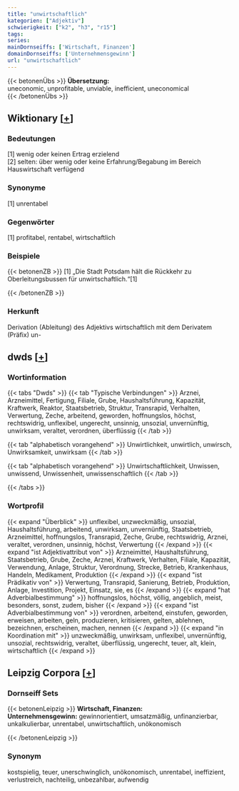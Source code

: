 ```yaml
---
title: "unwirtschaftlich"
kategorien: ["Adjektiv"]
schwierigkeit: ["k2", "h3", "r15"]
tags:
series:
mainDornseiffs: ['Wirtschaft, Finanzen']
domainDornseiffs: ['Unternehmensgewinn']
url: "unwirtschaftlich"
---
```


{{< betonenÜbs >}}
**Übersetzung:**  
uneconomic, unprofitable, unviable, inefficient, uneconomical  
{{< /betonenÜbs >}}

## Wiktionary [[+](https://de.wiktionary.org/wiki/unwirtschaftlich)]

### Bedeutungen
[1] wenig oder keinen Ertrag erzielend  
[2] selten: über wenig oder keine Erfahrung/Begabung im Bereich Hauswirtschaft verfügend  

### Synonyme
[1] unrentabel  

### Gegenwörter
[1] profitabel, rentabel, wirtschaftlich  

### Beispiele
{{< betonenZB >}}
[1] „Die Stadt Potsdam hält die Rückkehr zu Oberleitungsbussen für unwirtschaftlich.“[1]  

{{< /betonenZB >}}
### Herkunft
Derivation (Ableitung) des Adjektivs wirtschaftlich mit dem Derivatem (Präfix) un-  



## dwds [[+](https://www.dwds.de/wb/unwirtschaftlich)]

### Wortinformation
{{< tabs "Dwds" >}}
{{< tab "Typische Verbindungen" >}}
Arznei, Arzneimittel, Fertigung, Filiale, Grube, Haushaltsführung, Kapazität, Kraftwerk, Reaktor, Staatsbetrieb, Struktur, Transrapid, Verhalten, Verwertung, Zeche, arbeitend, geworden, hoffnungslos, höchst, rechtswidrig, unflexibel, ungerecht, unsinnig, unsozial, unvernünftig, unwirksam, veraltet, verordnen, überflüssig
{{< /tab >}}

{{< tab "alphabetisch vorangehend" >}}
Unwirtlichkeit, unwirtlich, unwirsch, Unwirksamkeit, unwirksam
{{< /tab >}}

{{< tab "alphabetisch vorangehend" >}}
Unwirtschaftlichkeit, Unwissen, unwissend, Unwissenheit, unwissenschaftlich
{{< /tab >}}

{{< /tabs >}}

### Wortprofil
{{< expand "Überblick" >}} unflexibel, unzweckmäßig, unsozial, Haushaltsführung, arbeitend, unwirksam, unvernünftig, Staatsbetrieb, Arzneimittel, hoffnungslos, Transrapid, Zeche, Grube, rechtswidrig, Arznei, veraltet, verordnen, unsinnig, höchst, Verwertung {{< /expand >}}
{{< expand "ist Adjektivattribut von" >}} Arzneimittel, Haushaltsführung, Staatsbetrieb, Grube, Zeche, Arznei, Kraftwerk, Verhalten, Filiale, Kapazität, Verwendung, Anlage, Struktur, Verordnung, Strecke, Betrieb, Krankenhaus, Handeln, Medikament, Produktion {{< /expand >}}
{{< expand "ist Prädikativ von" >}} Verwertung, Transrapid, Sanierung, Betrieb, Produktion, Anlage, Investition, Projekt, Einsatz, sie, es {{< /expand >}}
{{< expand "hat Adverbialbestimmung" >}} hoffnungslos, höchst, völlig, angeblich, meist, besonders, sonst, zudem, bisher {{< /expand >}}
{{< expand "ist Adverbialbestimmung von" >}} verordnen, arbeitend, einstufen, geworden, erweisen, arbeiten, geln, produzieren, kritisieren, gelten, ablehnen, bezeichnen, erscheinen, machen, nennen {{< /expand >}}
{{< expand "in Koordination mit" >}} unzweckmäßig, unwirksam, unflexibel, unvernünftig, unsozial, rechtswidrig, veraltet, überflüssig, ungerecht, teuer, alt, klein, wirtschaftlich {{< /expand >}}

## Leipzig Corpora [[+](https://corpora.uni-leipzig.de/en/res?word=unwirtschaftlich&corpusId=deu_newscrawl-public_2018)]

### Dornseiff Sets
{{< betonenLeipzig >}}
**Wirtschaft, Finanzen:**  
**Unternehmensgewinn:** gewinnorientiert, umsatzmäßig, unfinanzierbar, unkalkulierbar, unrentabel, unwirtschaftlich, unökonomisch  

{{< /betonenLeipzig >}}

### Synonym
kostspielig, teuer, unerschwinglich, unökonomisch, unrentabel, ineffizient, verlustreich, nachteilig, unbezahlbar, aufwendig


